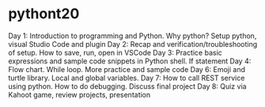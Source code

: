 # pythont20
Day 1: Introduction to programming and Python. Why python? Setup python, visual Studio Code and plugin
Day 2: Recap and verification/troubleshooting of setup. How to save, run, open in VSCode 
Day 3: Practice basic expressions and sample code snippets in Python shell. If statement 
Day 4: Flow chart. While loop. More practice and sample code
Day 6: Emoji and turtle library. Local and global variables. 
Day 7: How to call REST service using python. How to do debugging. Discuss final project 
Day 8: Quiz via Kahoot game, review projects, presentation 
